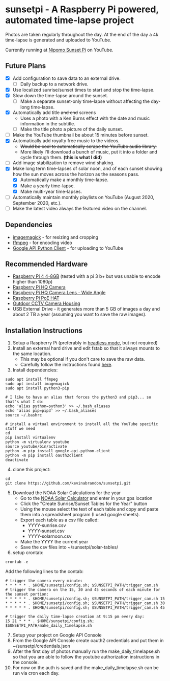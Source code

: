 # sunsetpi - A Raspberry Pi powered, automated time-lapse project

Photos are taken regularly throughout the day.  At the end of the day a 4k time-lapse is generated and uploaded to YouTube.

Currently running at [Nipomo Sunset Pi](https://www.youtube.com/channel/UCCDV0KIy-Mpz2MSu-qr2w9A) on YouTube.

## Future Plans
- [x] Add configuration to save data to an external drive.
  - [ ] Daily backup to a network drive.
- [x] Use localized sunrise/sunset times to start and stop the time-lapse.
- [x] Slow down the time-lapse around the sunset.
  - [ ] Make a separate sunset-only time-lapse without affecting the day-long time-lapse.
- [x] Automatically add title ~~and end~~ screens
  * Uses a photo with a Ken Burns effect with the date and music information in the subtitle.
  - [ ] Make the title photo a picture of the daily sunset.
- [ ] Make the YouTube thumbnail be about 15 minutes before sunset.
- [x] Automatically add royalty free music to the videos.
  * ~~Would be cool to automatically scrape the YouTube audio library.~~
  * More likely I'll download a bunch of music, put it into a folder and cycle through them. **(this is what I did)**
- [ ] Add image stabilization to remove wind shaking.
- [x] Make long term time-lapses of solar noon, and of each sunset showing how the sun moves across the horizon as the seasons pass.
  - [x] Automatically make a monthly time-lapse.
  - [x] Make a yearly time-lapse.
  - [x] Make multi-year time-lapses.
- [ ] Automatically maintain monthly playlists on YouTube (August 2020, September 2020, etc.).
- [ ] Make the latest video always the featured video on the channel.

## Dependencies
* [imagemagick](https://imagemagick.org/) - for resizing and cropping
* [ffmpeg](https://ffmpeg.org/) - for encoding video
* [Google API Python Client](https://github.com/googleapis/google-api-python-client) - for uploading to YouTube

## Recommended Hardware
* [Raspberry Pi 4 4-8GB](https://www.raspberrypi.org/products/raspberry-pi-4-model-b/) (tested with a pi 3 b+ but was unable to encode higher than 1080p)
* [Raspberry Pi HQ Camera](https://www.raspberrypi.org/products/raspberry-pi-high-quality-camera/)
* [Raspberry Pi HQ Camera Lens - Wide Angle](https://www.canakit.com/raspberry-pi-hq-camera-6mm-wide-angle-lens.html)
* [Raspberry Pi PoE HAT](https://www.raspberrypi.org/products/poe-hat/)
* [Outdoor CCTV Camera Housing](https://www.amazon.com/gp/product/B015HSSMSQ/)
* USB External Drive - it generates more than 5 GB of images a day and about 2 TB a year (assuming you want to save the raw images).

## Installation Instructions
1. Setup a Raspberry Pi (preferably in [headless mode](https://desertbot.io/blog/headless-raspberry-pi-4-ssh-wifi-setup), but not required)
2. Install an external hard drive and edit fstab so that it always mounts to the same location.
    * This may be optional if you don't care to save the raw data.
    * Carefully follow the instructions found [here](https://www.raspberrypi.org/documentation/configuration/external-storage.md).
3. Install dependencies:
``` 
sudo apt install ffmpeg
sudo apt install imagemagick
sudo apt install python3-pip

# I like to have an alias that forces the python3 and pip3... so that's what I do:
echo 'alias python=python3' >> ~/.bash_aliases
echo 'alias pip=pip3' >> ~/.bash_aliases
source ~/.bashrc

# install a virtual environment to install all the YouTube specific stuff we need
cd
pip install virtualenv
python -m virtualenv youtube
source youtube/bin/activate
python -m pip install google-api-python-client
python -m pip install oauth2client
deactivate
```
4. clone this project:
```
cd
git clone https://github.com/kevinabrandon/sunsetpi.git
```
5. Download the NOAA Solar Calculations for the year
    * Go to the [NOAA Solar Calculator](https://www.esrl.noaa.gov/gmd/grad/solcalc/) and enter in your gps location
    * Click the "Create Sunrise/Sunset Tables for the Year" button
    * Using the mouse select the text of each table and copy and paste them into a spreadsheet program (I used google sheets).
    * Export each table as a csv file called:
      * YYYY-sunrise.csv 
      * YYYY-sunset.csv
      * YYYY-solarnoon.csv
    * Make the YYYY the current year
    * Save the csv files into ~/sunsetpi/solar-tables/
6. setup crontab:
```
crontab -e
```
Add the following lines to the contab: 
```
# trigger the camera every minute:
* * * * * . $HOME/sunsetpi/config.sh; $SUNSETPI_PATH/trigger_cam.sh
# trigger the camera on the 15, 30 and 45 seconds of each minute for the sunset portion:
* * * * * . $HOME/sunsetpi/config.sh; $SUNSETPI_PATH/trigger_cam.sh 15
* * * * * . $HOME/sunsetpi/config.sh; $SUNSETPI_PATH/trigger_cam.sh 30
* * * * * . $HOME/sunsetpi/config.sh; $SUNSETPI_PATH/trigger_cam.sh 45

# trigger the daily time-lapse creation at 9:15 pm every day:
15 21 * * * . $HOME/sunsetpi/config.sh; $SUNSETPI_PATH/make_daily_timelapse.sh
```
7. Setup your project on Google API Console
8. From the Google API Console create oauth2 credentials and put them in ~/sunsetpi/credentials.json
9. After the first day of photos manually run the make_daily_timelapse.sh so that you are able to follow the youtube authorization instructions in the console.
10. For now on the auth is saved and the make_daily_timelapse.sh can be run via cron each day.
